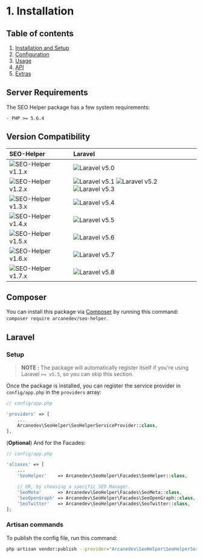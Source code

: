 # 1. Installation

## Table of contents

  1. [Installation and Setup](1-Installation-and-Setup.md)
  2. [Configuration](2-Configuration.md)
  3. [Usage](3-Usage.md)
  4. [API](4-API.md)
  5. [Extras](5-Extras.md)

## Server Requirements

The SEO Helper package has a few system requirements:

```
- PHP >= 5.6.4
```

## Version Compatibility

| SEO-Helper                             | Laravel                                                                                |
|:---------------------------------------|:---------------------------------------------------------------------------------------|
| ![SEO-Helper v1.1.x][seo_helper_1_1_x] | ![Laravel v5.0][laravel_5_0]                                                           |
| ![SEO-Helper v1.2.x][seo_helper_1_2_x] | ![Laravel v5.1][laravel_5_1] ![Laravel v5.2][laravel_5_2] ![Laravel v5.3][laravel_5_3] |
| ![SEO-Helper v1.3.x][seo_helper_1_3_x] | ![Laravel v5.4][laravel_5_4]                                                           |
| ![SEO-Helper v1.4.x][seo_helper_1_4_x] | ![Laravel v5.5][laravel_5_5]                                                           |
| ![SEO-Helper v1.5.x][seo_helper_1_5_x] | ![Laravel v5.6][laravel_5_6]                                                           |
| ![SEO-Helper v1.6.x][seo_helper_1_6_x] | ![Laravel v5.7][laravel_5_7]                                                           |
| ![SEO-Helper v1.7.x][seo_helper_1_7_x] | ![Laravel v5.8][laravel_5_8]                                                           |

[laravel_5_0]:  https://img.shields.io/badge/v5.0-supported-brightgreen.svg?style=flat-square "Laravel v5.0"
[laravel_5_1]:  https://img.shields.io/badge/v5.1-supported-brightgreen.svg?style=flat-square "Laravel v5.1"
[laravel_5_2]:  https://img.shields.io/badge/v5.2-supported-brightgreen.svg?style=flat-square "Laravel v5.2"
[laravel_5_3]:  https://img.shields.io/badge/v5.3-supported-brightgreen.svg?style=flat-square "Laravel v5.3"
[laravel_5_4]:  https://img.shields.io/badge/v5.4-supported-brightgreen.svg?style=flat-square "Laravel v5.4"
[laravel_5_5]:  https://img.shields.io/badge/v5.5-supported-brightgreen.svg?style=flat-square "Laravel v5.5"
[laravel_5_6]:  https://img.shields.io/badge/v5.6-supported-brightgreen.svg?style=flat-square "Laravel v5.6"
[laravel_5_7]:  https://img.shields.io/badge/v5.7-supported-brightgreen.svg?style=flat-square "Laravel v5.7"
[laravel_5_8]:  https://img.shields.io/badge/v5.8-supported-brightgreen.svg?style=flat-square "Laravel v5.8"

[seo_helper_1_1_x]: https://img.shields.io/badge/version-1.1.*-blue.svg?style=flat-square "SEO-Helper v1.1.*"
[seo_helper_1_2_x]: https://img.shields.io/badge/version-1.2.*-blue.svg?style=flat-square "SEO-Helper v1.2.*"
[seo_helper_1_3_x]: https://img.shields.io/badge/version-1.3.*-blue.svg?style=flat-square "SEO-Helper v1.3.*"
[seo_helper_1_4_x]: https://img.shields.io/badge/version-1.4.*-blue.svg?style=flat-square "SEO-Helper v1.4.*"
[seo_helper_1_5_x]: https://img.shields.io/badge/version-1.5.*-blue.svg?style=flat-square "SEO-Helper v1.5.*"
[seo_helper_1_6_x]: https://img.shields.io/badge/version-1.6.*-blue.svg?style=flat-square "SEO-Helper v1.6.*"
[seo_helper_1_7_x]: https://img.shields.io/badge/version-1.7.*-blue.svg?style=flat-square "SEO-Helper v1.7.*"

## Composer

You can install this package via [Composer](http://getcomposer.org/) by running this command: `composer require arcanedev/seo-helper`.

## Laravel

### Setup

> **NOTE :** The package will automatically register itself if you're using Laravel `>= v5.5`, so you can skip this section.

Once the package is installed, you can register the service provider in `config/app.php` in the `providers` array:

```php
// config/app.php

'providers' => [
    ...
    Arcanedev\SeoHelper\SeoHelperServiceProvider::class,
],
```

(**Optional**) And for the Facades:

```php
// config/app.php

'aliases' => [
    ...
    'SeoHelper'    => Arcanedev\SeoHelper\Facades\SeoHelper::class,

    // OR, by choosing a specific SEO Manager.
    'SeoMeta'      => Arcanedev\SeoHelper\Facades\SeoMeta::class,
    'SeoOpenGraph' => Arcanedev\SeoHelper\Facades\SeoOpenGraph::class,
    'SeoTwitter'   => Arcanedev\SeoHelper\Facades\SeoTwitter::class,
];
```

### Artisan commands

To publish the config file, run this command:

```bash
php artisan vendor:publish --provider="Arcanedev\SeoHelper\SeoHelperServiceProvider"
```
